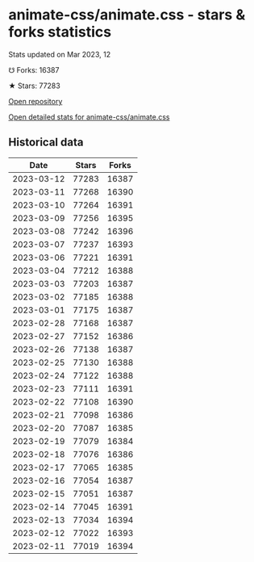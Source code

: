 # animate-css/animate.css - stars & forks statistics

Stats updated on Mar 2023, 12

☋ Forks: 16387

★ Stars: 77283

[Open repository](https://github.com/animate-css/animate.css)

[Open detailed stats for animate-css/animate.css](https://reviewgithub.com/rep/animate-css/animate.css)

## Historical data
| Date | Stars | Forks |
|------|-------|-------|
| 2023-03-12 | 77283 | 16387 | 
| 2023-03-11 | 77268 | 16390 | 
| 2023-03-10 | 77264 | 16391 | 
| 2023-03-09 | 77256 | 16395 | 
| 2023-03-08 | 77242 | 16396 | 
| 2023-03-07 | 77237 | 16393 | 
| 2023-03-06 | 77221 | 16391 | 
| 2023-03-04 | 77212 | 16388 | 
| 2023-03-03 | 77203 | 16387 | 
| 2023-03-02 | 77185 | 16388 | 
| 2023-03-01 | 77175 | 16387 | 
| 2023-02-28 | 77168 | 16387 | 
| 2023-02-27 | 77152 | 16386 | 
| 2023-02-26 | 77138 | 16387 | 
| 2023-02-25 | 77130 | 16388 | 
| 2023-02-24 | 77122 | 16388 | 
| 2023-02-23 | 77111 | 16391 | 
| 2023-02-22 | 77108 | 16390 | 
| 2023-02-21 | 77098 | 16386 | 
| 2023-02-20 | 77087 | 16385 | 
| 2023-02-19 | 77079 | 16384 | 
| 2023-02-18 | 77076 | 16386 | 
| 2023-02-17 | 77065 | 16385 | 
| 2023-02-16 | 77054 | 16387 | 
| 2023-02-15 | 77051 | 16387 | 
| 2023-02-14 | 77045 | 16391 | 
| 2023-02-13 | 77034 | 16394 | 
| 2023-02-12 | 77022 | 16393 | 
| 2023-02-11 | 77019 | 16394 | 


